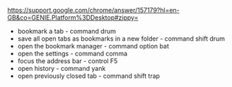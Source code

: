 https://support.google.com/chrome/answer/157179?hl=en-GB&co=GENIE.Platform%3DDesktop#zippy=

- bookmark a tab - command drum
- save all open tabs as bookmarks in a new folder - command shift drum
- open the bookmark manager - command option bat
- open the settings - command comma
- focus the address bar - control F5
- open history - command yank
- open previously closed tab - command shift trap
